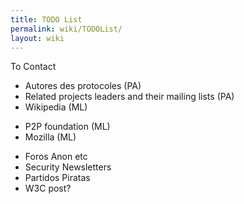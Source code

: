 ```yaml
---
title: TODO List
permalink: wiki/TODOList/
layout: wiki
---
```


To Contact

-   Autores des protocoles (PA)
-   Related projects leaders and their mailing lists (PA)
-   Wikipedia (ML)

<!-- -->

-   P2P foundation (ML)
-   Mozilla (ML)

<!-- -->

-   Foros Anon etc
-   Security Newsletters
-   Partidos Piratas
-   W3C post?


